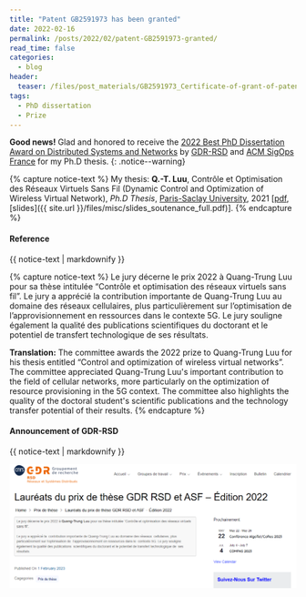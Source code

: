 ```yaml
---
title: "Patent GB2591973 has been granted"
date: 2022-02-16
permalink: /posts/2022/02/patent-GB2591973-granted/ 
read_time: false
categories:
  - blog
header:
  teaser: /files/post_materials/GB2591973_Certificate-of-grant-of-patent.jpg
tags:
  - PhD dissertation
  - Prize
---
```


**Good news!** Glad and honored to receive the [2022 Best PhD Dissertation Award on Distributed Systems and Networks](https://gdr-rsd.fr/laureats-prix-de-these-2022/) by [GDR-RSD](https://gdr-rsd.fr/) and [ACM SigOps France](http://www.sigops-france.fr/) for my Ph.D thesis.
{: .notice--warning}


<!-- **Reference** -->
{% capture notice-text %}
My thesis: **Q.-T. Luu**, Contrôle et Optimisation des Réseaux Virtuels Sans Fil (Dynamic Control and Optimization of Wireless Virtual Network), 
*Ph.D Thesis*, [Paris-Saclay University](https://www.universite-paris-saclay.fr/), 2021 [[pdf](https://hal.archives-ouvertes.fr/tel-03351942), [slides]({{ site.url }}/files/misc/slides_soutenance_full.pdf)].
{% endcapture %}

<div class="notice--success">
  <h4 class="no_toc">Reference</h4>
  {{ notice-text | markdownify }}
</div>

<!-- **Announcement of GDR-RSD** -->
{% capture notice-text %}
Le jury décerne le prix 2022 à Quang-Trung Luu pour sa thèse intitulée “Contrôle et optimisation des réseaux virtuels sans fil”.
Le jury a apprécié la  contribution importante de Quang-Trung Luu au domaine des réseaux  cellulaires, plus particulièrement sur l’optimisation de  l’approvisionnement en ressources dans le  contexte 5G. 
Le jury souligne également la qualité des publications  scientifiques du doctorant et le potentiel de transfert technologique de  ses résultats.

**Translation:**
The committee awards the 2022 prize to Quang-Trung Luu for his thesis entitled “Control and optimization of wireless virtual networks”.
The committee appreciated Quang-Trung Luu's important contribution to the field of cellular networks, more particularly on the optimization of resource provisioning in the 5G context. 
The committee also highlights the quality of the doctoral student's scientific publications and the technology transfer potential of their results.
{% endcapture %}

<div class="notice--success">
  <h4 class="no_toc">Announcement of GDR-RSD</h4>
  {{ notice-text | markdownify }}
</div>


![Thesis-Prize](/files/post_materials/prix_gdr-rsd.png)

